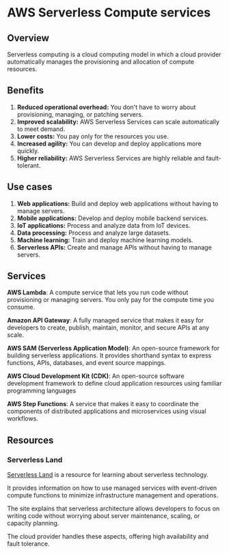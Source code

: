 # AWS Serverless Compute services

## Overview

Serverless computing is a cloud computing model in which a cloud provider automatically manages the provisioning and allocation of compute resources.


## Benefits

1. **Reduced operational overhead:** You don't have to worry about provisioning, managing, or patching servers.
2. **Improved scalability:** AWS Serverless Services can scale automatically to meet demand.
3. **Lower costs:** You pay only for the resources you use.
4. **Increased agility:** You can develop and deploy applications more quickly.
5. **Higher reliability:** AWS Serverless Services are highly reliable and fault-tolerant.


## Use cases

1. **Web applications:** Build and deploy web applications without having to manage servers.
2. **Mobile applications:** Develop and deploy mobile backend services.
3. **IoT applications:** Process and analyze data from IoT devices.
4. **Data processing:** Process and analyze large datasets.
5. **Machine learning:** Train and deploy machine learning models.
6. **Serverless APIs:** Create and manage APIs without having to manage servers.


## Services

**AWS Lambda**: A compute service that lets you run code without provisioning or managing servers. You only pay for the compute time you consume.

**Amazon API Gateway**: A fully managed service that makes it easy for developers to create, publish, maintain, monitor, and secure APIs at any scale.

**AWS SAM (Serverless Application Model)**: An open-source framework for building serverless applications. It provides shorthand syntax to express functions, APIs, databases, and event source mappings.

**AWS Cloud Development Kit (CDK)**: An open-source software development framework to define cloud application resources using familiar programming languages

**AWS Step Functions**: A service that makes it easy to coordinate the components of distributed applications and microservices using visual workflows.


## Resources

### Serverless Land

[Serverless Land](https://serverlessland.com/) is a resource for learning about serverless technology.

It provides information on how to use managed services with event-driven compute functions to minimize infrastructure management and operations.

The site explains that serverless architecture allows developers to focus on writing code without worrying about server maintenance, scaling, or capacity planning.

The cloud provider handles these aspects, offering high availability and fault tolerance.